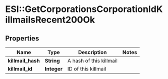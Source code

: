 # ESI::GetCorporationsCorporationIdKillmailsRecent200Ok

## Properties
Name | Type | Description | Notes
------------ | ------------- | ------------- | -------------
**killmail_hash** | **String** | A hash of this killmail | 
**killmail_id** | **Integer** | ID of this killmail | 

